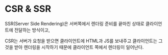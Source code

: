 # CSR & SSR

SSR(Server Side Rendering)은 서버쪽에서 렌더링 준비를 끝마친 상태로 클라이언트에 전달하는 방식이고, 

CSR는 서버가 요청을 받으면 클라이언트에 HTML과 JS를 보내주고 클라이언트는 그것을 받아 렌더링을 시작하기 때문에 클라이언트 쪽에서 렌더링이 일어난다.